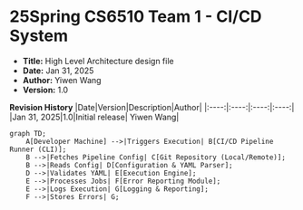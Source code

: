 # 25Spring CS6510 Team 1 - CI/CD System
- **Title:** High Level Architecture design file
- **Date:** Jan 31, 2025
- **Author:** Yiwen Wang
- **Version:** 1.0

**Revision History**
|Date|Version|Description|Author|
|:----:|:----:|:----:|:----:|
|Jan 31, 2025|1.0|Initial release| Yiwen Wang|

```mermaid
graph TD;
    A[Developer Machine] -->|Triggers Execution| B[CI/CD Pipeline Runner (CLI)];
    B -->|Fetches Pipeline Config| C[Git Repository (Local/Remote)];
    B -->|Reads Config| D[Configuration & YAML Parser];
    D -->|Validates YAML| E[Execution Engine];
    E -->|Processes Jobs| F[Error Reporting Module];
    E -->|Logs Execution| G[Logging & Reporting];
    F -->|Stores Errors| G;
```